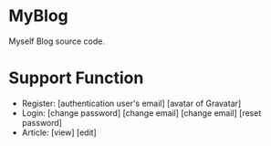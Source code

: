 # MyBlog
Myself Blog source code.
# Support Function
- Register: [authentication user's email] [avatar of Gravatar] 
- Login: [change password] [change email] [change email] [reset password]  
- Article: [view] [edit]

